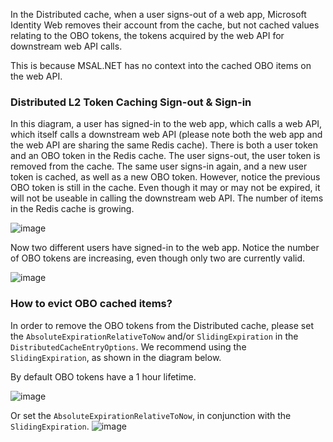 In the Distributed cache, when a user signs-out of a web app, Microsoft Identity Web removes their account from the cache, but not cached values relating to the OBO tokens, the tokens acquired by the web API for downstream web API calls.

This is because MSAL.NET has no context into the cached OBO items on the web API.

### Distributed L2 Token Caching Sign-out & Sign-in

In this diagram, a user has signed-in to the web app, which calls a web API, which itself calls a downstream web API (please note both the web app and the web API are sharing the same Redis cache). There is both a user token and an OBO token in the Redis cache. The user signs-out, the user token is removed from the cache. The same user signs-in again, and a new user token is cached, as well as a new OBO token. However, notice the previous OBO token is still in the cache. Even though it may or may not be expired, it will not be useable in calling the downstream web API. The number of items in the Redis cache is growing. 

![image](https://user-images.githubusercontent.com/19942418/111669678-45df2300-87d4-11eb-8217-becc641ff10a.png)

Now two different users have signed-in to the web app. Notice the number of OBO tokens are increasing, even though only two are currently valid.

![image](https://user-images.githubusercontent.com/19942418/111669723-51cae500-87d4-11eb-8d04-688db7af836e.png)

### How to evict OBO cached items?

In order to remove the OBO tokens from the Distributed cache, please set the `AbsoluteExpirationRelativeToNow` and/or `SlidingExpiration` in the `DistributedCacheEntryOptions`. We recommend using the `SlidingExpiration`, as shown in the diagram below.

By default OBO tokens have a 1 hour lifetime.

![image](https://user-images.githubusercontent.com/19942418/111669787-614a2e00-87d4-11eb-9ebb-882187d239d8.png)

Or set the `AbsoluteExpirationRelativeToNow`, in conjunction with the `SlidingExpiration`.
![image](https://user-images.githubusercontent.com/19942418/111669835-6c9d5980-87d4-11eb-8195-60e9e2f1d136.png)